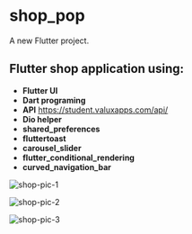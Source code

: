 # shop_pop

A new Flutter project.


## Flutter shop application using:
- **Flutter UI**
- **Dart programing**
- **API**  https://student.valuxapps.com/api/
- **Dio helper**
- **shared_preferences**
- **fluttertoast**
- **carousel_slider**
- **flutter_conditional_rendering**
- **curved_navigation_bar**

![shop-pic-1](https://user-images.githubusercontent.com/92161296/184412156-3a406c38-ce84-4f4e-a1a0-5e3bc98dd48f.png)

![shop-pic-2](https://user-images.githubusercontent.com/92161296/184412195-940ed7f2-7879-40fe-b2f6-048b16d64c6c.png)

![shop-pic-3](https://user-images.githubusercontent.com/92161296/184412221-56f1c0f7-538f-41ba-9769-f551bc8f6b13.png)
